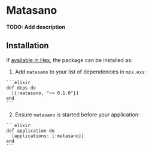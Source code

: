 # Matasano

**TODO: Add description**

## Installation

If [available in Hex](https://hex.pm/docs/publish), the package can be installed as:

  1. Add `matasano` to your list of dependencies in `mix.exs`:

    ```elixir
    def deps do
      [{:matasano, "~> 0.1.0"}]
    end
    ```

  2. Ensure `matasano` is started before your application:

    ```elixir
    def application do
      [applications: [:matasano]]
    end
    ```

